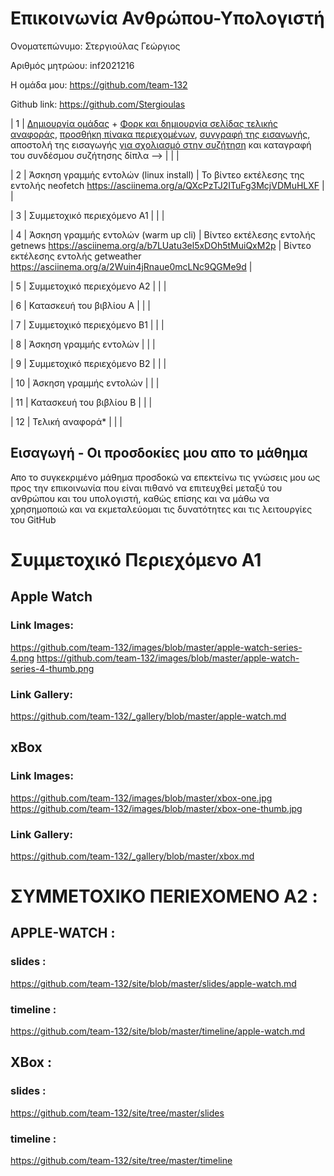 # Επικοινωνία Ανθρώπου-Υπολογιστή

Ονοματεπώνυμο: Στεργιούλας Γεώργιος

Αριθμός μητρώου: inf2021216

Η ομάδα μου: https://github.com/team-132

Github link: https://github.com/Stergioulas


| 1 |  [Δημιουργία ομάδας](https://github.com/courses-ionio/hci/discussions/1794) + [Φορκ και δημιουργία σελίδας τελικής αναφοράς](https://courses-ionio.github.io/help/guide/), [προσθήκη πίνακα περιεχομένων](https://raw.githubusercontent.com/courses-ionio/hci/master/README.md), [συγγραφή της εισαγωγής](https://courses-ionio.github.io/help/intro/), αποστολή της εισαγωγής [για σχολιασμό στην συζήτηση](https://github.com/courses-ionio/help/discussions/categories/show-and-tell) και καταγραφή του συνδέσμου συζήτησης δίπλα --> | | |

| 2 | Άσκηση γραμμής εντολών (linux install) | Το βίντεο εκτέλεσης της εντολής neofetch https://asciinema.org/a/QXcPzTJ2ITuFg3McjVDMuHLXF | |

| 3 | Συμμετοχικό περιεχόμενο A1 |  | |

| 4 | Άσκηση γραμμής εντολών (warm up cli) | Βίντεο εκτέλεσης εντολής getnews https://asciinema.org/a/b7LUatu3el5xDOh5tMuiQxM2p | Βίντεο εκτέλεσης εντολής getweather https://asciinema.org/a/2Wuin4jRnaue0mcLNc9QGMe9d |

| 5 | Συμμετοχικό περιεχόμενο A2 | | |

| 6 | Κατασκευή του βιβλίου Α | | |

| 7 | Συμμετοχικό περιεχόμενο B1 | | |

| 8 | Άσκηση γραμμής εντολών | | |

| 9 | Συμμετοχικό περιεχόμενο B2 | | |

| 10 | Άσκηση γραμμής εντολών | | |

| 11 | Κατασκευή του βιβλίου Β | | |

| 12 | Τελική αναφορά* | | |

## Εισαγωγή - Οι προσδοκίες μου απο το μάθημα 

Απο το συγκεκριμένο μάθημα προσδοκώ να επεκτείνω τις γνώσεις μου ως προς την επικοινωνία που είναι πιθανό να επιτευχθεί μεταξύ του ανθρώπου και του υπολογιστή, 
καθώς επίσης και να μάθω να χρησημοποιώ και να εκμεταλεύομαι τις δυνατότητες και τις λειτουργίες του GitHub

# Συμμετοχικό Περιεχόμενο Α1
## Apple Watch 
### Link Images:
https://github.com/team-132/images/blob/master/apple-watch-series-4.png
https://github.com/team-132/images/blob/master/apple-watch-series-4-thumb.png
### Link Gallery:
https://github.com/team-132/_gallery/blob/master/apple-watch.md
## xBox
### Link Images:
https://github.com/team-132/images/blob/master/xbox-one.jpg
https://github.com/team-132/images/blob/master/xbox-one-thumb.jpg
### Link Gallery:
https://github.com/team-132/_gallery/blob/master/xbox.md

# ΣYMMETOXIKO ΠERIEXOMENO Α2 :
## APPLE-WATCH :
### slides :
https://github.com/team-132/site/blob/master/slides/apple-watch.md
### timeline :
https://github.com/team-132/site/blob/master/timeline/apple-watch.md
## XBox :
### slides :
https://github.com/team-132/site/tree/master/slides
### timeline :
https://github.com/team-132/site/tree/master/timeline
